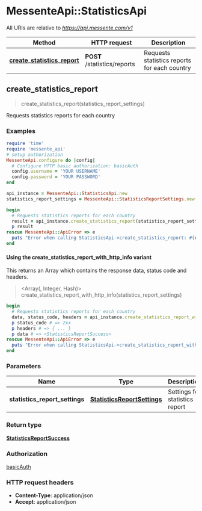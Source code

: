 # MessenteApi::StatisticsApi

All URIs are relative to *https://api.messente.com/v1*

| Method | HTTP request | Description |
| ------ | ------------ | ----------- |
| [**create_statistics_report**](StatisticsApi.md#create_statistics_report) | **POST** /statistics/reports | Requests statistics reports for each country |


## create_statistics_report

> <StatisticsReportSuccess> create_statistics_report(statistics_report_settings)

Requests statistics reports for each country

### Examples

```ruby
require 'time'
require 'messente_api'
# setup authorization
MessenteApi.configure do |config|
  # Configure HTTP basic authorization: basicAuth
  config.username = 'YOUR USERNAME'
  config.password = 'YOUR PASSWORD'
end

api_instance = MessenteApi::StatisticsApi.new
statistics_report_settings = MessenteApi::StatisticsReportSettings.new({start_date: Date.today, end_date: Date.today}) # StatisticsReportSettings | Settings for statistics report

begin
  # Requests statistics reports for each country
  result = api_instance.create_statistics_report(statistics_report_settings)
  p result
rescue MessenteApi::ApiError => e
  puts "Error when calling StatisticsApi->create_statistics_report: #{e}"
end
```

#### Using the create_statistics_report_with_http_info variant

This returns an Array which contains the response data, status code and headers.

> <Array(<StatisticsReportSuccess>, Integer, Hash)> create_statistics_report_with_http_info(statistics_report_settings)

```ruby
begin
  # Requests statistics reports for each country
  data, status_code, headers = api_instance.create_statistics_report_with_http_info(statistics_report_settings)
  p status_code # => 2xx
  p headers # => { ... }
  p data # => <StatisticsReportSuccess>
rescue MessenteApi::ApiError => e
  puts "Error when calling StatisticsApi->create_statistics_report_with_http_info: #{e}"
end
```

### Parameters

| Name | Type | Description | Notes |
| ---- | ---- | ----------- | ----- |
| **statistics_report_settings** | [**StatisticsReportSettings**](StatisticsReportSettings.md) | Settings for statistics report |  |

### Return type

[**StatisticsReportSuccess**](StatisticsReportSuccess.md)

### Authorization

[basicAuth](../README.md#basicAuth)

### HTTP request headers

- **Content-Type**: application/json
- **Accept**: application/json

